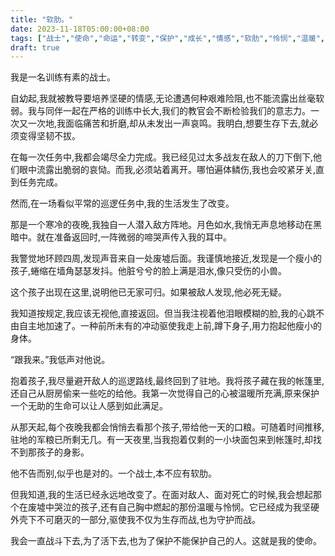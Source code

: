 ```yaml
---
title: "软肋。"
date: 2023-11-18T05:00:00+08:00
tags: ["战士","使命","命运","转变","保护","成长","情感","软肋","怜悯","温暖","Claude"]
draft: true
--- 
```


我是一名训练有素的战士。

自幼起,我就被教导要培养坚硬的情感,无论遭遇何种艰难险阻,也不能流露出丝毫软弱。我与同伴一起在严格的训练中长大,我们的教官会不断检验我们的意志力。一次又一次地,我面临痛苦和折磨,却从未发出一声哀鸣。我明白,想要生存下去,就必须变得坚韧不拔。

在每一次任务中,我都会竭尽全力完成。我已经见过太多战友在敌人的刀下倒下,他们眼中流露出脆弱的哀恸。而我,必须站着离开。哪怕遍体鳞伤,我也会咬紧牙关,直到任务完成。

然而,在一场看似平常的巡逻任务中,我的生活发生了改变。

那是一个寒冷的夜晚,我独自一人潜入敌方阵地。月色如水,我悄无声息地移动在黑暗中。就在准备返回时,一阵微弱的啼哭声传入我的耳中。

我警觉地环顾四周,发现声音来自一处废墟后面。我谨慎地接近,发现是一个瘦小的孩子,蜷缩在墙角瑟瑟发抖。他脏兮兮的脸上满是泪水,像只受伤的小兽。

这个孩子出现在这里,说明他已无家可归。如果被敌人发现,他必死无疑。

我知道按规定,我应该无视他,直接返回。但当我注视着他泪眼模糊的脸,我的心跳不由自主地加速了。一种前所未有的冲动驱使我走上前,蹲下身子,用力抱起他瘦小的身体。

“跟我来。”我低声对他说。

抱着孩子,我尽量避开敌人的巡逻路线,最终回到了驻地。我将孩子藏在我的帐篷里,还自己从厨房偷来一些吃的给他。我第一次觉得自己的心被温暖所充满,原来保护一个无助的生命可以让人感到如此满足。

从那天起,每个夜晚我都会悄悄去看那个孩子,带给他一天的口粮。可随着时间推移,驻地的军粮已所剩无几。有一天夜里,当我抱着仅剩的一小块面包来到帐篷时,却找不到那孩子的身影。

他不告而别,似乎也是对的。一个战士,本不应有软肋。

但我知道,我的生活已经永远地改变了。在面对敌人、面对死亡的时候,我会想起那个在废墟中哭泣的孩子,还有自己胸中燃起的那份温暖与怜悯。它已经成为我坚硬外壳下不可磨灭的一部分,驱使我不仅为生存而战,也为守护而战。

我会一直战斗下去,为了活下去,也为了保护不能保护自己的人。这就是我的使命。
